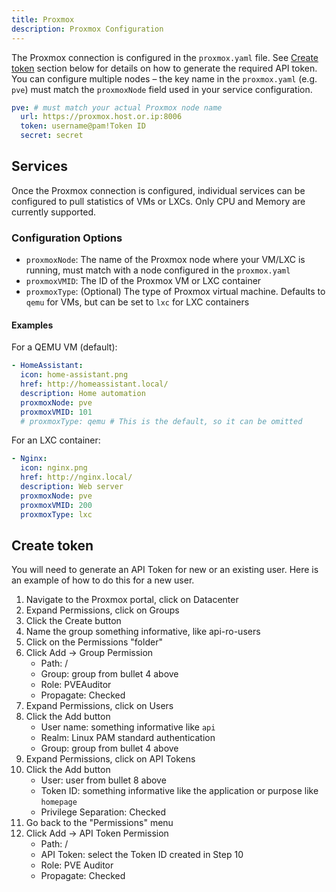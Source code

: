 ```yaml
---
title: Proxmox
description: Proxmox Configuration
---
```


The Proxmox connection is configured in the `proxmox.yaml` file. See [Create token](#create-token) section below for details on how to generate the required API token.
You can configure multiple nodes – the key name in the `proxmox.yaml` (e.g. `pve`) must match the `proxmoxNode` field used in your service configuration.

```yaml
pve: # must match your actual Proxmox node name
  url: https://proxmox.host.or.ip:8006
  token: username@pam!Token ID
  secret: secret
```

## Services

Once the Proxmox connection is configured, individual services can be configured to pull statistics of VMs or LXCs. Only CPU and Memory are currently supported.

### Configuration Options

- `proxmoxNode`: The name of the Proxmox node where your VM/LXC is running, must match with a node configured in the `proxmox.yaml`
- `proxmoxVMID`: The ID of the Proxmox VM or LXC container
- `proxmoxType`: (Optional) The type of Proxmox virtual machine. Defaults to `qemu` for VMs, but can be set to `lxc` for LXC containers

#### Examples

For a QEMU VM (default):

```yaml
- HomeAssistant:
  icon: home-assistant.png
  href: http://homeassistant.local/
  description: Home automation
  proxmoxNode: pve
  proxmoxVMID: 101
  # proxmoxType: qemu # This is the default, so it can be omitted
```

For an LXC container:

```yaml
- Nginx:
  icon: nginx.png
  href: http://nginx.local/
  description: Web server
  proxmoxNode: pve
  proxmoxVMID: 200
  proxmoxType: lxc
```

## Create token

You will need to generate an API Token for new or an existing user. Here is an example of how to do this for a new user.

1.  Navigate to the Proxmox portal, click on Datacenter
2.  Expand Permissions, click on Groups
3.  Click the Create button
4.  Name the group something informative, like api-ro-users
5.  Click on the Permissions "folder"
6.  Click Add -> Group Permission
    - Path: /
    - Group: group from bullet 4 above
    - Role: PVEAuditor
    - Propagate: Checked
7.  Expand Permissions, click on Users
8.  Click the Add button
    - User name: something informative like `api`
    - Realm: Linux PAM standard authentication
    - Group: group from bullet 4 above
9.  Expand Permissions, click on API Tokens
10. Click the Add button
    - User: user from bullet 8 above
    - Token ID: something informative like the application or purpose like `homepage`
    - Privilege Separation: Checked
11. Go back to the "Permissions" menu
12. Click Add -> API Token Permission
    - Path: /
    - API Token: select the Token ID created in Step 10
    - Role: PVE Auditor
    - Propagate: Checked
